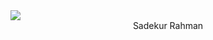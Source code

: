 <div>
  <img src="https://i.ibb.co/yd7dM8W/Screenshot-2024-07-01-235504.png"/>
</div>

<center>
  Sadekur Rahman
</center>

 
